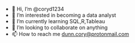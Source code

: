 - 👋 Hi, I’m @coryd1234
- 👀 I’m interested in becoming a data analyst
- 🌱 I’m currently learning SQL,R,Tableau
- 💞️ I’m looking to collaborate on anything 
- 📫 How to reach me dunn.cory@protonmail.com

<!---
coryd1234/coryd1234 is a ✨ special ✨ repository because its `README.md` (this file) appears on your GitHub profile.
You can click the Preview link to take a look at your changes.
--->

